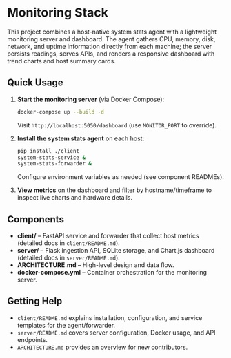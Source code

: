 # Monitoring Stack

This project combines a host-native system stats agent with a lightweight monitoring server and dashboard. The agent gathers CPU, memory, disk, network, and uptime information directly from each machine; the server persists readings, serves APIs, and renders a responsive dashboard with trend charts and host summary cards.

## Quick Usage
1. **Start the monitoring server** (via Docker Compose):
   ```sh
   docker-compose up --build -d
   ```
   Visit `http://localhost:5050/dashboard` (use `MONITOR_PORT` to override).

2. **Install the system stats agent** on each host:
   ```sh
   pip install ./client
   system-stats-service &
   system-stats-forwarder &
   ```
   Configure environment variables as needed (see component READMEs).

3. **View metrics** on the dashboard and filter by hostname/timeframe to inspect live charts and hardware details.

## Components
- **client/** – FastAPI service and forwarder that collect host metrics (detailed docs in `client/README.md`).
- **server/** – Flask ingestion API, SQLite storage, and Chart.js dashboard (detailed docs in `server/README.md`).
- **ARCHITECTURE.md** – High-level design and data flow.
- **docker-compose.yml** – Container orchestration for the monitoring server.

## Getting Help
- `client/README.md` explains installation, configuration, and service templates for the agent/forwarder.
- `server/README.md` covers server configuration, Docker usage, and API endpoints.
- `ARCHITECTURE.md` provides an overview for new contributors.
